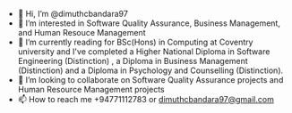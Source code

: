 - 👋 Hi, I’m @dimuthcbandara97
- 👀 I’m interested in Software Quality Assurance, Business Management, and Human Resouce Management
- 🌱 I’m currently reading for BSc(Hons) in Computing at Coventry university and I've completed a Higher National Diploma in Software Engineering (Distinction) , a Diploma in Business Management (Distinction) and a Diploma in Psychology and Counselling (Distinction).
- 💞️ I’m looking to collaborate on Software Quality Assurance projects and Human Resource Management projects
- 📫 How to reach me +94771112783 or dimuthcbandara97@gmail.com

<!---
dimuthcbandara97/dimuthcbandara97 is a ✨ special ✨ repository because its `README.md` (this file) appears on your GitHub profile.
You can click the Preview link to take a look at your changes.
--->
